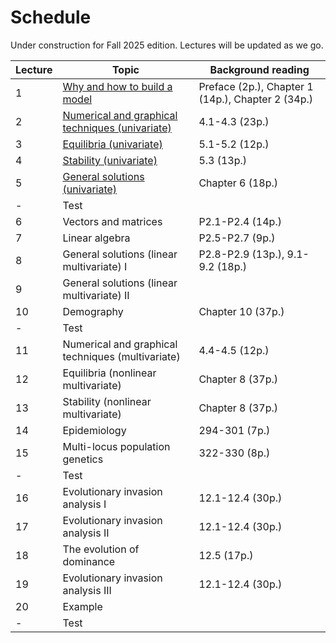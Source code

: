 # Schedule

Under construction for Fall 2025 edition. Lectures will be updated as we go.

| Lecture | Topic | Background reading |
| ------- | ----- | ------- |
| 1 | [Why and how to build a model](lecture-01.md) | Preface (2p.), Chapter 1 (14p.), Chapter 2 (34p.) |
| 2 | [Numerical and graphical techniques (univariate)](lecture-02.md) | 4.1-4.3 (23p.) |
| 3 | [Equilibria (univariate)](lecture-03.md) | 5.1-5.2 (12p.) |
| 4 | [Stability (univariate)](lecture-04.md) | 5.3 (13p.) |
| 5 | [General solutions (univariate)](lecture-05.md) | Chapter 6 (18p.) |
| - | Test | |
| 6 | Vectors and matrices | P2.1-P2.4 (14p.) |
| 7 | Linear algebra | P2.5-P2.7 (9p.) |
| 8 | General solutions (linear multivariate) I | P2.8-P2.9 (13p.), 9.1-9.2 (18p.) |
| 9 | General solutions (linear multivariate) II |  |
| 10 | Demography | Chapter 10 (37p.) |
| - | Test | | 
| 11 | Numerical and graphical techniques (multivariate) | 4.4-4.5 (12p.) |
| 12 | Equilibria (nonlinear multivariate) | Chapter 8 (37p.) |
| 13 | Stability (nonlinear multivariate) | Chapter 8 (37p.) |
| 14 | Epidemiology | 294-301 (7p.) |
| 15 | Multi-locus population genetics | 322-330 (8p.) |
| - | Test | | 
| 16 | Evolutionary invasion analysis I | 12.1-12.4 (30p.) |
| 17 | Evolutionary invasion analysis II | 12.1-12.4 (30p.) |
| 18 | The evolution of dominance | 12.5 (17p.) |
| 19 | Evolutionary invasion analysis III | 12.1-12.4 (30p.) |
| 20 | Example | |
| - | Test | | 

